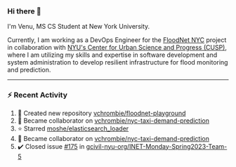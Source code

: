 ### Hi there 👋

I'm Venu, MS CS Student at New York University.

Currently, I am working as a DevOps Engineer for the [FloodNet NYC](https://www.floodnet.nyc/) project in collaboration with [NYU's Center for Urban Science and Progress (CUSP)](https://cusp.nyu.edu/), where I am utilizing my skills and expertise in software development and system administration to develop resilient infrastructure for flood monitoring and prediction.

---

### :zap: Recent Activity

<!--RECENT_ACTIVITY:start-->
1. 📔 Created new repository [vchrombie/floodnet-playground](https://github.com/vchrombie/floodnet-playground)
2. 🤝 Became collaborator on [vchrombie/nyc-taxi-demand-prediction](https://github.com/vchrombie/nyc-taxi-demand-prediction)
3. ⭐ Starred [moshe/elasticsearch_loader](https://github.com/moshe/elasticsearch_loader)
4. 🤝 Became collaborator on [vchrombie/nyc-taxi-demand-prediction](https://github.com/vchrombie/nyc-taxi-demand-prediction)
5. ✔️ Closed issue [#175](https://github.com/gcivil-nyu-org/INET-Monday-Spring2023-Team-5/issues/175) in [gcivil-nyu-org/INET-Monday-Spring2023-Team-5](https://github.com/gcivil-nyu-org/INET-Monday-Spring2023-Team-5)
<!--RECENT_ACTIVITY:end-->

<!--
**vchrombie/vchrombie** is a ✨ _special_ ✨ repository because its `README.md` (this file) appears on your GitHub profile.

Here are some ideas to get you started:

- 🔭 I’m currently working on ...
- 🌱 I’m currently learning ...
- 👯 I’m looking to collaborate on ...
- 🤔 I’m looking for help with ...
- 💬 Ask me about ...
- 📫 How to reach me: ...
- 😄 Pronouns: ...
- ⚡ Fun fact: ...
-->
